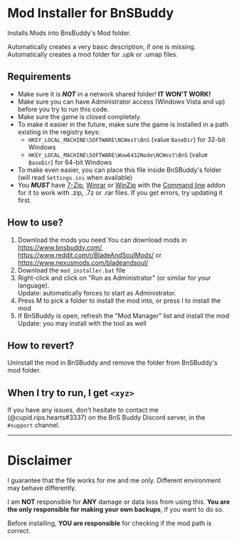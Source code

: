 # Mod Installer for BnSBuddy
Installs Mods into BnsBuddy's Mod folder.

Automatically creates a very basic description, if one is missing.
Automatically creates a mod folder for .upk or .umap files.

## Requirements
- Make sure it is ***NOT*** in a network shared folder! **IT WON'T WORK!**
- Make sure you can have Administrator access (Windows Vista and up) before you try to run this code.
- Make sure the game is closed completely.
- To make it easier in the future, make sure the game is installed in a path existing in the registry keys:
    - `HKEY_LOCAL_MACHINE\SOFTWARE\NCWest\BnS` (value `BaseDir`) for 32-bit Windows
    - `HKEY_LOCAL_MACHINE\SOFTWARE\Wow6432Node\NCWest\BnS` (value `BaseDir`) for 64-bit Windows
- To make even easier, you can place this file inside BnSBuddy's folder (will read `Settings.ini` when available)
- You ***MUST*** have [7-Zip](https://www.7-zip.org/), [Winrar](https://www.win-rar.com/) or [WinZip](https://www.winzip.com/) with the [Command line](https://www.winzip.com/win/en/downcl.html) addon for it to work with .zip, .7z or .rar files. If you get errors, try updating it first.


## How to use?
1. Download the mods you need
    You can download mods in https://www.bnsbuddy.com/, https://www.reddit.com/r/BladeAndSoulMods/ or https://www.nexusmods.com/bladeandsoul/
2. Download the `mod_installer.bat` file
3. Right-click and click on "Run as Administrator" (or similar for your language).<br>
    Update: automatically forces to start as Administrator.
4. Press M to pick a folder to install the mod into, or press I to install the mod
5. If BnSBuddy is open, refresh the "Mod Manager" list and install the mod<br>
    Update: you may install with the tool as well

## How to revert?
Uninstall the mod in BnSBuddy and remove the folder from BnSBuddy's mod folder.

## When I try to run, I get `<xyz>`
If you have any issues, don't hesitate to contact me (@cupid.rips.hearts#3337) on the BnS Buddy Discord server, in the `#support` channel.

<hr>

# Disclaimer
I guarantee that the file works for me and me only. Different environment may behave differently.

I am **NOT** responsible for **ANY** damage or data loss from using this. **You are the only responsible for making your own backups**, if you want to do so.

Before installing, **YOU are responsible** for checking if the mod path is correct.
